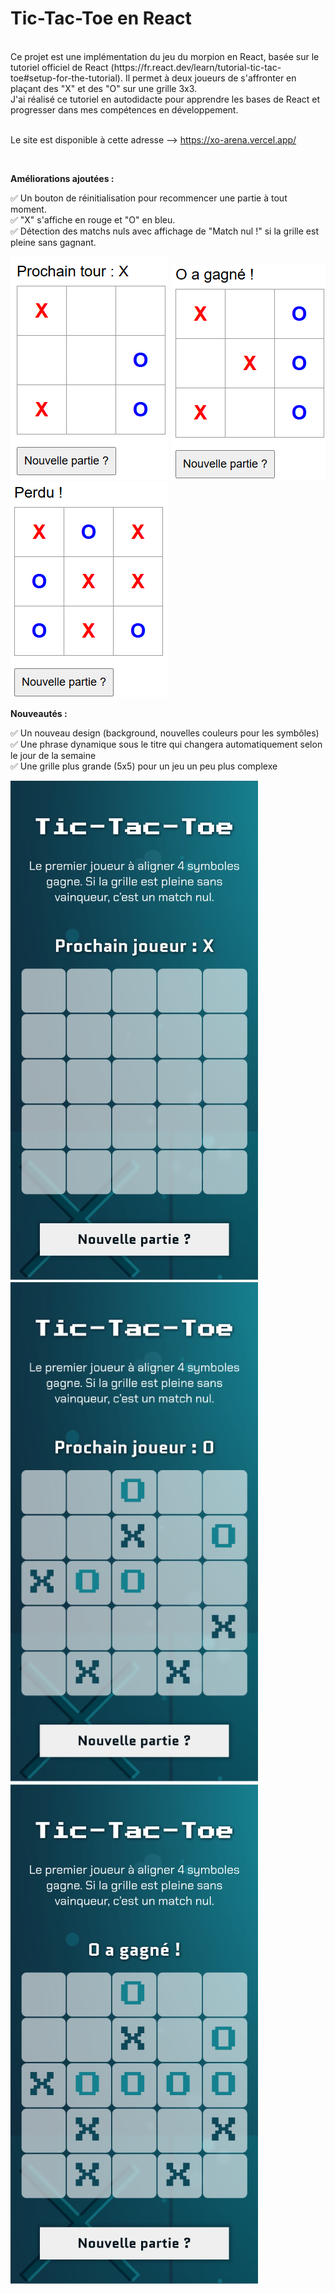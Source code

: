 # Tic-Tac-Toe en React #
<br/>
Ce projet est une implémentation du jeu du morpion en React, basée sur le tutoriel officiel de React (https://fr.react.dev/learn/tutorial-tic-tac-toe#setup-for-the-tutorial). Il permet à deux joueurs de s'affronter en plaçant des "X" et des "O" sur une grille 3x3.
<br/>
J'ai réalisé ce tutoriel en autodidacte pour apprendre les bases de React et progresser dans mes compétences en développement.

<br/>

<br/>Le site est disponible à cette adresse --> https://xo-arena.vercel.app/

<br/>

**Améliorations ajoutées :**
<br/>

✅ Un bouton de réinitialisation pour recommencer une partie à tout moment.
<br/>
✅ "X" s'affiche en rouge et "O" en bleu.
<br/>
✅ Détection des matchs nuls avec affichage de "Match nul !" si la grille est pleine sans gagnant.


![Quelques captures d'écran du jeu](https://github.com/Anais-DZ/Tic_Tac_Toe/blob/main/tic_tac_toe.png)
![Quelques captures d'écran du jeu](https://github.com/Anais-DZ/Tic_Tac_Toe/blob/main/tic_tac_toe_gagnant.png)
![Quelques captures d'écran du jeu](https://github.com/Anais-DZ/Tic_Tac_Toe/blob/main/tic_tac_toe_perdant.png)


**Nouveautés :**
<br/>

✅ Un nouveau design (background, nouvelles couleurs pour les symbôles)
<br/>
✅ Une phrase dynamique sous le titre qui changera automatiquement selon le jour de la semaine
<br/>
✅ Une grille plus grande (5x5) pour un jeu un peu plus complexe
<br/>


![Quelques captures d'écran du jeu](https://github.com/Anais-DZ/Tic_Tac_Toe/blob/main/tictactoeimg.jpg)
![Quelques captures d'écran du jeu](https://github.com/Anais-DZ/Tic_Tac_Toe/blob/main/tictactoeimg2.jpg)
![Quelques captures d'écran du jeu](https://github.com/Anais-DZ/Tic_Tac_Toe/blob/main/tictactoe_gagnant.jpg)
